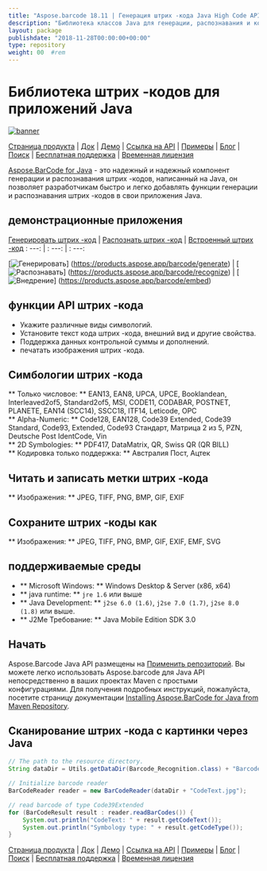 ```yaml
---
title: "Aspose.barcode 18.11 | Генерация штрих -кода Java High Code API" 
description: "Библиотека классов Java для генерации, распознавания и конвертации штрих -кодов. Поддерживает числовые, альфа-ячечные и 2D-символогии штрих-кода. Настройте штрих -коды в вашем приложении Java." 
layout: package
publishdate: "2018-11-28T00:00:00+00:00"
type: repository
weight: 00	#rem
---
```


# Библиотека штрих -кодов для приложений Java
[![banner](../aspose_barcode-for-java-banner.png)](./)

[Страница продукта](https://products.aspose.com/barcode/java) | [Док](https://docs.aspose.com/barcode/java/) | [Демо](https://products.aspose.app/barcode/family) | [Ссылка на API](https://apireference.aspose.com/barcode/java) | [Примеры](https://github.com/aspose-barcode/Aspose.BarCode-for-Java) | [Блог](https://blog.aspose.com/category/barcode/) | [Поиск](https://search.aspose.com/) | [Бесплатная поддержка](https://forum.aspose.com/c/barcode) | [Временная лицензия](https://purchase.aspose.com/temporary-license)

[Aspose.BarCode for Java](https://products.aspose.com/barcode/java) - это надежный и надежный компонент генерации и распознавания штрих -кодов, написанный на Java, он позволяет разработчикам быстро и легко добавлять функции генерации и распознавания штрих -кодов в свои приложения Java.

## демонстрационные приложения

[Генерировать штрих -код](https://products.aspose.app/barcode/generate) | [Распознать штрих -код](https://products.aspose.app/barcode/recognize) | [Встроенный штрих -код](https://products.aspose.app/barcode/embed)
: ---: | : ---: | : ---:

[![Генерировать](https://products.aspose.app/barcode/generate/img/aspose_generate-app-48.png)] (https://products.aspose.app/barcode/generate) | [![Распознавать](https://products.aspose.app/barcode/recognize/img/aspose_recognize-app-48.png)] (https://products.aspose.app/barcode/recognize) | [![Внедрение](https://products.aspose.app/barcode/embed/img/aspose_embed-app-48.png)] (https://products.aspose.app/barcode/embed)

## функции API штрих -кода
- Укажите различные виды символогий.
- Установите текст кода штрих -кода, внешний вид и другие свойства.
- Поддержка данных контрольной суммы и дополнений.
- печатать изображения штрих -кода.

## Симбологии штрих -кода
** Только числовое: ** EAN13, EAN8, UPCA, UPCE, Booklandean, Interleaved2of5, Standard2of5, MSI, CODE11, CODABAR, POSTNET, PLANETE, EAN14 (SCC14), SSCC18, ITF14, Leticode, OPC \
** Alpha-Numeric: ** Code128, EAN128, Code39 Extended, Code39 Standard, Code93, Extended, Code93 Стандарт, Матрица 2 из 5, PZN, Deutsche Post IdentCode, Vin \
** 2D Symbologies: ** PDF417, DataMatrix, QR, Swiss QR (QR BILL) \
** Кодировка только поддержка: ** Австралия Пост, Ацтек

## Читать и записать метки штрих -кода
** Изображения: ** JPEG, TIFF, PNG, BMP, GIF, EXIF

## Сохраните штрих -коды как
** Изображения: ** JPEG, TIFF, PNG, BMP, GIF, EXIF, EMF, SVG

## поддерживаемые среды
- ** Microsoft Windows: ** Windows Desktop & Server (x86, x64)
- ** java runtime: ** `jre 1.6` или выше
- ** Java Development: ** `j2se 6.0 (1.6)`, `j2se 7.0 (1.7)`, `j2se 8.0 (1.8)` или выше.
- ** J2Me Требование: ** Java Mobile Edition SDK 3.0

## Начать

Aspose.Barcode Java API размещены на [Применить репозиторий](https://releases.aspose.com/barcode/java/). Вы можете легко использовать Aspose.barcode для Java API непосредственно в ваших проектах Maven с простыми конфигурациями. Для получения подробных инструкций, пожалуйста, посетите страницу документации [Installing Aspose.BarCode for Java from Maven Repository](https://docs.aspose.com/barcode/java/installation/).

## Сканирование штрих -кода с картинки через Java

```java
// The path to the resource directory.
String dataDir = Utils.getDataDir(Barcode_Recognition.class) + "BarcodeReader/basic_features/";

// Initialize barcode reader
BarCodeReader reader = new BarCodeReader(dataDir + "CodeText.jpg");

// read barcode of type Code39Extended
for (BarCodeResult result : reader.readBarCodes()) {
    System.out.println("CodeText: " + result.getCodeText());
    System.out.println("Symbology type: " + result.getCodeType());
}
```

[Страница продукта](https://products.aspose.com/barcode/java) | [Док](https://docs.aspose.com/barcode/java/) | [Демо](https://products.aspose.app/barcode/family) | [Ссылка на API](https://apireference.aspose.com/barcode/java) | [Примеры](https://github.com/aspose-barcode/Aspose.BarCode-for-Java) | [Блог](https://blog.aspose.com/category/barcode/) | [Поиск](https://search.aspose.com/) | [Бесплатная поддержка](https://forum.aspose.com/c/barcode) | [Временная лицензия](https://purchase.aspose.com/temporary-license)
